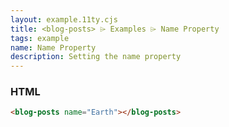 ```yaml
---
layout: example.11ty.cjs
title: <blog-posts> ⌲ Examples ⌲ Name Property
tags: example
name: Name Property
description: Setting the name property
---
```


<blog-posts name="Earth"></blog-posts>

<h3>HTML</h3>

```html
<blog-posts name="Earth"></blog-posts>
```
